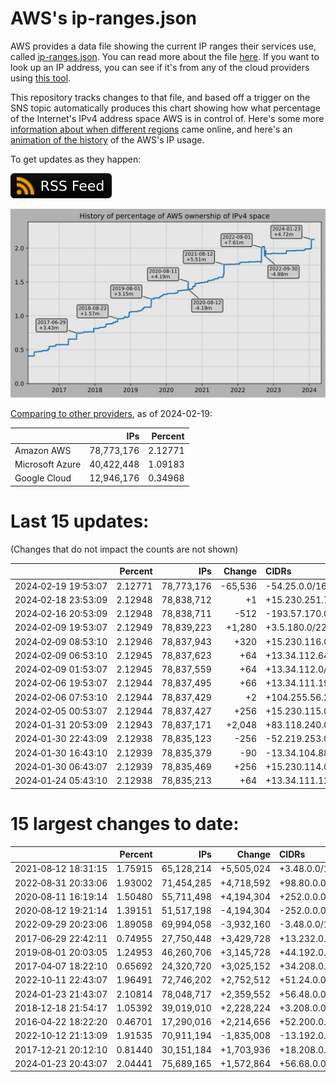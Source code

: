 # AWS's ip-ranges.json

AWS provides a data file showing the current IP ranges their
services use, called [ip-ranges.json](https://ip-ranges.amazonaws.com/ip-ranges.json).
You can read more about the file [here](https://docs.aws.amazon.com/general/latest/gr/aws-ip-ranges.html).
If you want to look up an IP address, you can see if it's from any of the cloud providers using [this tool](https://cloud-ips.s3-us-west-2.amazonaws.com/index.html).

This repository tracks changes to that file, and based off a trigger on the SNS 
topic automatically produces this chart showing how what percentage of the 
Internet's IPv4 address space AWS is in control of.  Here's some 
more [information about when different regions](announces.md) came 
online, and here's an [animation of the history](https://youtu.be/Su25yl7eol8) 
of the AWS's IP usage.

To get updates as they happen:

[![RSS Icon](images/rss_badge.svg)](https://raw.githubusercontent.com/seligman/aws-ip-ranges/master/rss.xml)

![History of AWS](history_count.svg)

[Comparing to other providers](https://github.com/seligman/cloud_sizes), as of 2024-02-19:

| | IPs | Percent |
| --- | ---: | ---: |
| Amazon AWS | 78,773,176 | 2.12771 |
| Microsoft Azure | 40,422,448 | 1.09183 |
| Google Cloud | 12,946,176 | 0.34968 |


# Last 15 updates:

(Changes that do not impact the counts are not shown)

| | Percent | IPs | Change | CIDRs |
| :--- | ---: | ---: | ---: | :--- |
| 2024&#8209;02&#8209;19&nbsp;19:53:07 | 2.12771 | 78,773,176 | -65,536 | -54.25.0.0/16 |
| 2024&#8209;02&#8209;18&nbsp;23:53:09 | 2.12948 | 78,838,712 | +1 | +15.230.251.7/32 |
| 2024&#8209;02&#8209;16&nbsp;20:53:09 | 2.12948 | 78,838,711 | -512 | -193.57.170.0/23 |
| 2024&#8209;02&#8209;09&nbsp;19:53:07 | 2.12949 | 78,839,223 | +1,280 | +3.5.180.0/22,&nbsp;+16.12.74.0/24 |
| 2024&#8209;02&#8209;09&nbsp;08:53:10 | 2.12946 | 78,837,943 | +320 | +15.230.116.0/24,&nbsp;+13.34.112.128/26 |
| 2024&#8209;02&#8209;09&nbsp;06:53:10 | 2.12945 | 78,837,623 | +64 | +13.34.112.64/26 |
| 2024&#8209;02&#8209;09&nbsp;01:53:07 | 2.12945 | 78,837,559 | +64 | +13.34.112.0/26 |
| 2024&#8209;02&#8209;06&nbsp;19:53:07 | 2.12944 | 78,837,495 | +66 | +13.34.111.192/26,&nbsp;+15.230.149.2/31 |
| 2024&#8209;02&#8209;06&nbsp;07:53:10 | 2.12944 | 78,837,429 | +2 | +104.255.56.23/32,&nbsp;+104.255.56.24/32 |
| 2024&#8209;02&#8209;05&nbsp;00:53:07 | 2.12944 | 78,837,427 | +256 | +15.230.115.0/24 |
| 2024&#8209;01&#8209;31&nbsp;20:53:09 | 2.12943 | 78,837,171 | +2,048 | +83.118.240.0/21 |
| 2024&#8209;01&#8209;30&nbsp;22:43:09 | 2.12938 | 78,835,123 | -256 | -52.219.253.0/24 |
| 2024&#8209;01&#8209;30&nbsp;16:43:10 | 2.12939 | 78,835,379 | -90 | -13.34.104.88/29,&nbsp;-13.34.104.120/29,&nbsp;-13.34.104.152/29,&nbsp;... |
| 2024&#8209;01&#8209;30&nbsp;06:43:07 | 2.12939 | 78,835,469 | +256 | +15.230.114.0/24 |
| 2024&#8209;01&#8209;24&nbsp;05:43:10 | 2.12938 | 78,835,213 | +64 | +13.34.111.128/26 |


# 15 largest changes to date:

| | Percent | IPs | Change | CIDRs |
| :--- | ---: | ---: | ---: | :--- |
| 2021&#8209;08&#8209;12&nbsp;18:31:15 | 1.75915 | 65,128,214 | +5,505,024 | +3.48.0.0/12,&nbsp;+35.96.0.0/12,&nbsp;+3.152.0.0/13,&nbsp;... |
| 2022&#8209;08&#8209;31&nbsp;20:33:06 | 1.93002 | 71,454,285 | +4,718,592 | +98.80.0.0/12,&nbsp;+184.32.0.0/12,&nbsp;+13.184.0.0/13,&nbsp;... |
| 2020&#8209;08&#8209;11&nbsp;16:19:14 | 1.50480 | 55,711,498 | +4,194,304 | +252.0.0.0/10 |
| 2020&#8209;08&#8209;12&nbsp;19:21:14 | 1.39151 | 51,517,198 | -4,194,304 | -252.0.0.0/10 |
| 2022&#8209;09&#8209;29&nbsp;20:23:06 | 1.89058 | 69,994,058 | -3,932,160 | -3.48.0.0/12,&nbsp;-35.96.0.0/12,&nbsp;-3.240.0.0/13,&nbsp;... |
| 2017&#8209;06&#8209;29&nbsp;22:42:11 | 0.74955 | 27,750,448 | +3,429,728 | +13.232.0.0/13,&nbsp;+34.240.0.0/13,&nbsp;+35.168.0.0/13,&nbsp;... |
| 2019&#8209;08&#8209;01&nbsp;20:03:05 | 1.24953 | 46,260,706 | +3,145,728 | +44.192.0.0/10,&nbsp;-3.192.0.0/12 |
| 2017&#8209;04&#8209;07&nbsp;18:22:10 | 0.65692 | 24,320,720 | +3,025,152 | +34.208.0.0/12,&nbsp;+34.224.0.0/12,&nbsp;+13.58.0.0/15,&nbsp;... |
| 2022&#8209;10&#8209;11&nbsp;22:43:07 | 1.96491 | 72,746,202 | +2,752,512 | +51.24.0.0/13,&nbsp;+57.104.0.0/13,&nbsp;+51.20.0.0/14,&nbsp;... |
| 2024&#8209;01&#8209;23&nbsp;21:43:07 | 2.10814 | 78,048,717 | +2,359,552 | +56.48.0.0/13,&nbsp;+16.28.0.0/14,&nbsp;+16.64.0.0/14,&nbsp;... |
| 2018&#8209;12&#8209;18&nbsp;21:54:17 | 1.05392 | 39,019,010 | +2,228,224 | +3.208.0.0/12,&nbsp;+3.224.0.0/12,&nbsp;+13.48.0.0/15 |
| 2016&#8209;04&#8209;22&nbsp;18:22:20 | 0.46701 | 17,290,016 | +2,214,656 | +52.200.0.0/13,&nbsp;+52.208.0.0/13,&nbsp;+52.36.0.0/14,&nbsp;... |
| 2022&#8209;10&#8209;12&nbsp;21:13:09 | 1.91535 | 70,911,194 | -1,835,008 | -13.192.0.0/13,&nbsp;-16.28.0.0/14,&nbsp;-40.172.0.0/14,&nbsp;... |
| 2017&#8209;12&#8209;21&nbsp;20:12:10 | 0.81440 | 30,151,184 | +1,703,936 | +18.208.0.0/13,&nbsp;+18.204.0.0/14,&nbsp;+18.224.0.0/14,&nbsp;... |
| 2024&#8209;01&#8209;23&nbsp;20:43:07 | 2.04441 | 75,689,165 | +1,572,864 | +56.68.0.0/14,&nbsp;+56.128.0.0/14,&nbsp;+56.136.0.0/14,&nbsp;... |
